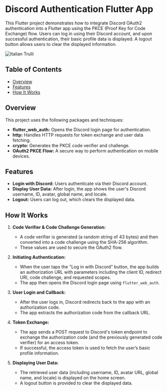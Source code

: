 # Discord Authentication Flutter App

This Flutter project demonstrates how to integrate Discord OAuth2 authentication into a Flutter app using the PKCE (Proof Key for Code Exchange) flow. Users can log in using their Discord account, and upon successful authentication, their basic profile data is displayed. A logout button allows users to clear the displayed information.

<img src="https://github.com/user-attachments/assets/abed2ed8-0e64-49d8-81d2-95efa03a28ba" alt="Italian Trulli">




## Table of Contents

- [Overview](#overview)
- [Features](#features)
- [How It Works](#how-it-works)


## Overview

This project uses the following packages and techniques:
- **flutter_web_auth:** Opens the Discord login page for authentication.
- **http:** Handles HTTP requests for token exchange and user data fetching.
- **crypto:** Generates the PKCE code verifier and challenge.
- **OAuth2 PKCE Flow:** A secure way to perform authentication on mobile devices.

## Features

- **Login with Discord:** Users authenticate via their Discord account.
- **Display User Data:** After login, the app shows the user's Discord username, ID, avatar, global name, and locale.
- **Logout:** Users can log out, which clears the displayed data.

## How It Works

1. **Code Verifier & Code Challenge Generation:**
   - A code verifier is generated (a random string of 43 bytes) and then converted into a code challenge using the SHA-256 algorithm.
   - These values are used to secure the OAuth2 flow.

2. **Initiating Authentication:**
   - When the user taps the "Log in with Discord" button, the app builds an authorization URL with parameters including the client ID, redirect URI, code challenge, and requested scopes.
   - The app then opens the Discord login page using `flutter_web_auth`.

3. **User Login and Callback:**
   - After the user logs in, Discord redirects back to the app with an authorization code.
   - The app extracts the authorization code from the callback URL.

4. **Token Exchange:**
   - The app sends a POST request to Discord's token endpoint to exchange the authorization code (and the previously generated code verifier) for an access token.
   - If successful, the access token is used to fetch the user’s basic profile information.

5. **Displaying User Data:**
   - The retrieved user data (including username, ID, avatar URL, global name, and locale) is displayed on the home screen.
   - A logout button is provided to clear the displayed data.




